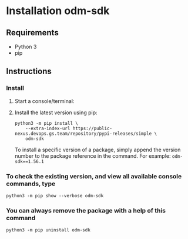 # Installation odm-sdk

## Requirements

- Python 3
- pip

## Instructions

### Install

1. Start a console/terminal:

2. Install the latest version using pip:

    ```shell
    python3 -m pip install \
        --extra-index-url https://public-nexus.devops.gs.team/repository/pypi-releases/simple \
        odm-sdk
    ```

   To install a specific version of a package, simply append the version number to the package reference in the command. For example: `odm-sdk==1.56.1`

### To check the existing version, and view all available console commands, type

```shell
python3 -m pip show --verbose odm-sdk
```

### You can always remove the package with a help of this command

```shell
python3 -m pip uninstall odm-sdk
```
